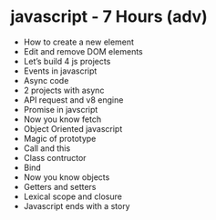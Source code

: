 # javascript - 7 Hours (adv)

- How to create a new element <br>
- Edit and remove DOM elements <br>
- Let’s build 4 js projects <br>
- Events in javascript <br>
- Async code <br>
- 2 projects with async <br>
- API request and v8 engine <br>
- Promise in javscript <br>
- Now you know fetch<br>
- Object Oriented javascript <br>
- Magic of prototype <br>
- Call and this <br>
- Class contructor <br>
- Bind <br>
- Now you know objects <br>
- Getters and setters <br>
- Lexical scope and closure <br>
- Javascript ends with a story <br>
